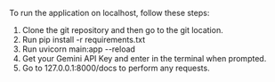 To run the application on localhost, follow these steps: 
1. Clone the git repository and then go to the git location.
2. Run pip install -r requirements.txt
3. Run uvicorn main:app --reload
4. Get your Gemini API Key and enter in the terminal when prompted.
5. Go to 127.0.0.1:8000/docs to perform any requests.